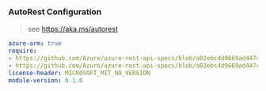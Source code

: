 ### AutoRest Configuration

> see https://aka.ms/autorest

``` yaml
azure-arm: true
require:
- https://github.com/Azure/azure-rest-api-specs/blob/a02ebc4d9669ad447c42463cd65dffecc3e598d4/specification/extendedlocation/resource-manager/readme.md
- https://github.com/Azure/azure-rest-api-specs/blob/a02ebc4d9669ad447c42463cd65dffecc3e598d4/specification/extendedlocation/resource-manager/readme.go.md
license-header: MICROSOFT_MIT_NO_VERSION
module-version: 0.1.0

```